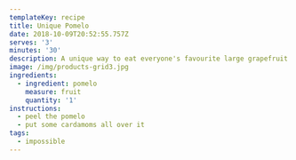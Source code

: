 ```yaml
---
templateKey: recipe
title: Unique Pomelo
date: 2018-10-09T20:52:55.757Z
serves: '3'
minutes: '30'
description: A unique way to eat everyone's favourite large grapefruit
image: /img/products-grid3.jpg
ingredients:
  - ingredient: pomelo
    measure: fruit
    quantity: '1'
instructions:
  - peel the pomelo
  - put some cardamoms all over it
tags:
  - impossible
---
```


